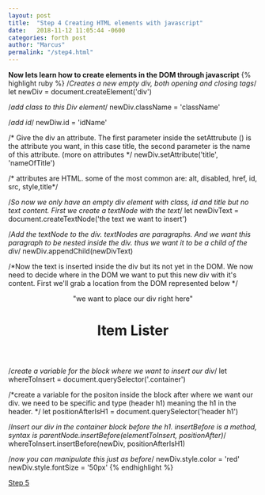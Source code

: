 ```yaml
---
layout: post
title:  "Step 4 Creating HTML elements with javascript"
date:   2018-11-12 11:05:44 -0600
categories: forth post
author: "Marcus"
permalink: "/step4.html"
---
```


**Now lets learn how to create elements in the DOM through javascript**
 {% highlight ruby %}
 /*Creates a new empty div, both opening and closing tags*/
 let newDiv = document.createElement('div')

 /*add class to this  Div element*/
 newDiv.className = 'className'

 /*add id*/
 newDiw.id = 'idName'

/* Give the div an attribute. The first parameter inside the setAttrubute () 
is the attribute you want, in this case title, the second parameter is the name of
 this attribute. (more on attributes */
newDiv.setAttribute('title', 'nameOfTitle')

/* attributes are HTML. some of the most common are: alt, disabled, href, id, src, 
style,title*/


/*So now we only have an empty div element with class, id and title but no text content. 
First we create a textNode with the text*/
let newDivText = document.createTextNode('the text we want to insert')

/*Add the textNode to the div. textNodes are paragraphs. And we want this paragraph 
to be nested inside the div. thus we want it to be a child of the div*/
newDiv.appendChild(newDivText)

/*Now the text is inserted inside the div but its not yet in the DOM. We now need to 
decide where in the DOM we want to put this new div with it's content. First we'll 
grab a location from the DOM represented below */

  <header id="main-header">
 "we want to place our div right here"
    <div class="container">
      <h1 id="header-title">Item Lister <span style="display:none">123</span></h1>
    </div>
  </header>


/*create a variable for the block where we want to insert our div*/
let whereToInsert = document.querySelector('.container')

/*create a variable for the positon inside the block after where we want our div. 
we need to be specific and type (header h1) meaning the h1 in the header. */
let positionAfterIsH1 = document.querySelector('header h1')

/*Insert our div in the container block before the h1. insertBefore is a method, 
syntax is parentNode.insertBefore(elementToInsert, positionAfter)*/
whereToInsert.insertBefore(newDiv, positionAfterIsH1)

/*now you can manipulate this just as before*/
newDiv.style.color = 'red'
newDiv.style.fontSize = '50px'
  {% endhighlight %}

[Step 5](/step5.html)

<div
class="just-comments"
data-apikey="e3ae52cc-c19b-4c15-b6eb-2156879027b0">
</div>
<script async src="https://just-comments.com/w.js"></script>
<script src="assets/app.js"></script>
